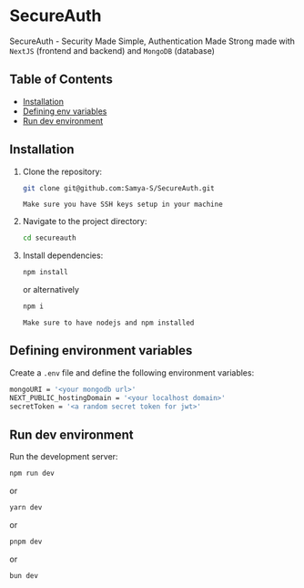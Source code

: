 # SecureAuth

SecureAuth - Security Made Simple, Authentication Made Strong made with `NextJS` (frontend and backend) and `MongoDB` (database)

## Table of Contents

- [Installation](#installation)
- [Defining env variables](#defining-environment-variables)
- [Run dev environment](#run-dev-environment)

## Installation

1. Clone the repository:

    ```bash
    git clone git@github.com:Samya-S/SecureAuth.git
    ```
    `Make sure you have SSH keys setup in your machine`

2. Navigate to the project directory:

    ```bash
    cd secureauth
    ```

3. Install dependencies:

    ```bash
    npm install
    ```
    or alternatively
   ```bash
   npm i
   ```
   `Make sure to have nodejs and npm installed`

## Defining environment variables

Create a `.env` file and define the following environment variables:

```bash
mongoURI = '<your mongodb url>'
NEXT_PUBLIC_hostingDomain = '<your localhost domain>'
secretToken = '<a random secret token for jwt>'
```

## Run dev environment

Run the development server:

```bash
npm run dev
```
or
```bash
yarn dev
```
or
```bash
pnpm dev
```
or
```bash
bun dev
```
